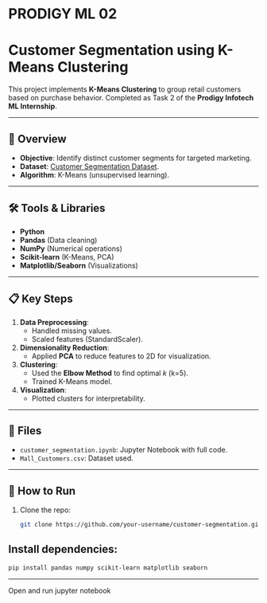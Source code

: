 # PRODIGY ML 02

# Customer Segmentation using K-Means Clustering  

This project implements **K-Means Clustering** to group retail customers based on purchase behavior. Completed as Task 2 of the **Prodigy Infotech ML Internship**.  

---  

## 📌 Overview  
- **Objective**: Identify distinct customer segments for targeted marketing.  
- **Dataset**: [Customer Segmentation Dataset](https://www.kaggle.com/datasets/yichoudhary7/customer-segmentation-tutorial-in-python).  
- **Algorithm**: K-Means (unsupervised learning).  

---  

## 🛠 Tools & Libraries  
- **Python**  
- **Pandas** (Data cleaning)  
- **NumPy** (Numerical operations)  
- **Scikit-learn** (K-Means, PCA)  
- **Matplotlib/Seaborn** (Visualizations)  

---  

## 📋 Key Steps  
1. **Data Preprocessing**:  
   - Handled missing values.  
   - Scaled features (StandardScaler).  
2. **Dimensionality Reduction**:  
   - Applied **PCA** to reduce features to 2D for visualization.  
3. **Clustering**:  
   - Used the **Elbow Method** to find optimal *k* (k=5).  
   - Trained K-Means model.  
4. **Visualization**:  
   - Plotted clusters for interpretability.  

---  

## 📂 Files  
- `customer_segmentation.ipynb`: Jupyter Notebook with full code.  
- `Mall_Customers.csv`: Dataset used.  

---  

## 🚀 How to Run  
1. Clone the repo:  
   ```bash  
   git clone https://github.com/your-username/customer-segmentation.git

## Install dependencies:

  ```bash
  pip install pandas numpy scikit-learn matplotlib seaborn
  ```

---

Open and run jupyter notebook
